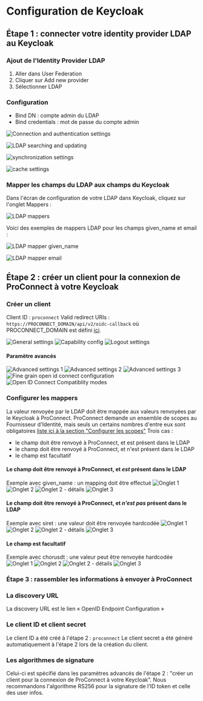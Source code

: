 # Configuration de Keycloak
## Étape 1 : connecter votre identity provider LDAP au Keycloak
### Ajout de l'Identity Provider LDAP
1. Aller dans User Federation
2. Cliquer sur Add new provider
3. Sélectionner LDAP

### Configuration

- Bind DN : compte admin du LDAP
- Bind credentials : mot de passe du compte admin

![Connection and authentication settings](ldap/connection-authentication-settings.png)

![LDAP searching and updating](ldap/ldap-searching-updating.png)

![synchronization settings](ldap/synchronization-settings.png)

![cache settings](ldap/cache-settings.png)

### Mapper les champs du LDAP aux champs du Keycloak

Dans l'écran de configuration de votre LDAP dans Keycloak, cliquez sur l'onglet Mappers :

![LDAP mappers](ldap/ldap-mappers.png)

Voici des exemples de mappers LDAP pour les champs given_name et email :

![LDAP mapper given_name](ldap/ldap-mapper-given_name.png)

![LDAP mapper email](ldap/ldap-mapper-email.png)

## Étape 2 : créer un client pour la connexion de ProConnect à votre Keycloak

### Créer un client
Client ID : `proconnect`
Valid redirect URIs : `https://PROCONNECT_DOMAIN/api/v2/oidc-callback`
où PROCONNECT_DOMAIN est défini [ici](../../../resources/valeur_ac_domain.md).

![General settings](client/general-settings.png)
![Capability config](client/capability-config.png)
![Logout settings](client/logout-settings.png)

#### Paramètre avancés
![Advanced settings 1](client/advanced/advanced-settings1.png)
![Advanced settings 2](client/advanced/advanced-settings2.png)
![Advanced settings 3](client/advanced/advanced-settings3.png)
![Fine grain open id connect configuration](client/advanced/fine-grain-openid-connect-configuration.png)
![Open ID Connect Compatiblity modes](client/advanced/openid-connect-compatibility-modes.png)

### Configurer les mappers
La valeur renvoyée par le LDAP doit être mappée aux valeurs renvoyées par le Keycloak à ProConnect.
ProConnect demande un ensemble de scopes au Fournisseur d'Identité, mais seuls un certains nombres d'entre eux sont obligatoires [liste ici à la section "Configurer les scopes"](../../configuration.md)
Trois cas :
- le champ doit être renvoyé à ProConnect, et est présent dans le LDAP
- le champ doit être renvoyé à ProConnect, et n'est présent dans le LDAP
- le champ est facultatif


#### Le champ doit être renvoyé à ProConnect, et *est* présent dans le LDAP
Exemple avec given_name : un mapping doit être effectué
![Onglet 1](client/scopes/given_name/onglet1.png)
![Onglet 2](client/scopes/given_name/onglet2.png)
![Onglet 2 - détails](client/scopes/given_name/onglet2details.png)
![Onglet 3](client/scopes/given_name/onglet3.png)

#### Le champ doit être renvoyé à ProConnect, et *n'est pas* présent dans le LDAP
Exemple avec siret : une valeur doit être renvoyée hardcodée
![Onglet 1](client/scopes/siret/onglet1.png)
![Onglet 2](client/scopes/siret/onglet2.png)
![Onglet 2 - détails](client/scopes/siret/onglet2details.png)
![Onglet 3](client/scopes/siret/onglet3.png)

#### Le champ est facultatif
Exemple avec chorusdt : une valeur peut être renvoyée hardcodée
![Onglet 1](client/scopes/chorusdt/onglet1.png)
![Onglet 2](client/scopes/chorusdt/onglet2.png)
![Onglet 2 - détails](client/scopes/chorusdt/onglet2details.png)
![Onglet 3](client/scopes/chorusdt/onglet3.png)

### Étape 3 : rassembler les informations à envoyer à ProConnect
### La discovery URL
La discovery URL est le lien « OpenID Endpoint Configuration »

### Le client ID et client secret
Le client ID a été créé à l'étape 2 : `proconnect`
Le client secret a été généré automatiquement à l'étape 2 lors de la création du client.

### Les algorithmes de signature
Celui-ci est spécifié dans les paramètres advancés de l'étape 2 : "créer un client pour la connexion de ProConnect à votre Keycloak".
Nous recommandons l'algorithme RS256 pour la signature de l'ID token et celle des user infos.
